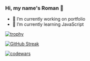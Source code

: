 ### Hi, my name's Roman 👋

- 🔭 I’m currently working on portfolio
- 🌱 I’m currently learning JavaScript

[![trophy](https://github-profile-trophy.vercel.app/?username=ryo-ma)](https://github.com/ryo-ma/github-profile-trophy)

[![GitHub Streak](https://github-readme-streak-stats.herokuapp.com/?user=DenverCoder1)](https://git.io/streak-stats)

[![codewars](https://www.codewars.com/users/Roman5675/badges/small)](https://www.codewars.com/users/Roman5675) 

<!--
**Roman5675/Roman5675** is a ✨ _special_ ✨ repository because its `README.md` (this file) appears on your GitHub profile.

Here are some ideas to get you started:

- 🔭 I’m currently working on ...
- 🌱 I’m currently learning ...
- 👯 I’m looking to collaborate on ...
- 🤔 I’m looking for help with ...
- 💬 Ask me about ...
- 📫 How to reach me: ...
- 😄 Pronouns: ...
- ⚡ Fun fact: ...
-->
